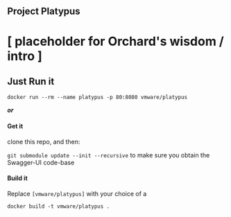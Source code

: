 ## Project Platypus

# [ placeholder for Orchard's wisdom / intro ]

## Just Run it

`docker run --rm --name platypus -p 80:8080 vmware/platypus`

_**or**_

#### Get it

clone this repo, and then:

`git submodule update --init --recursive` to make sure you obtain the Swagger-UI code-base

#### Build it

Replace `[vmware/platypus]` with your choice of a 

`docker build -t vmware/platypus .`